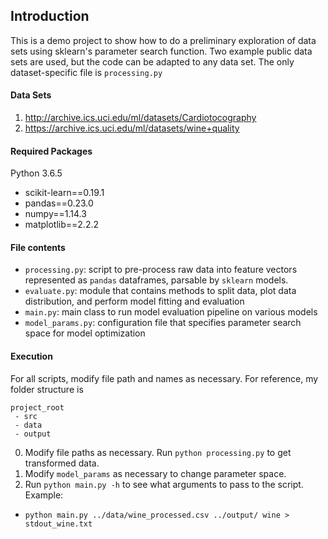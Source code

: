 ## Introduction

This is a demo project to show how to do a preliminary exploration of data sets
using sklearn's parameter search function. Two example public data sets are
used, but the code can be adapted to any data set. The only dataset-specific
file is `processing.py`

#### Data Sets
1. http://archive.ics.uci.edu/ml/datasets/Cardiotocography
2. https://archive.ics.uci.edu/ml/datasets/wine+quality


#### Required Packages

Python 3.6.5
 - scikit-learn==0.19.1
 - pandas==0.23.0
 - numpy==1.14.3
 - matplotlib==2.2.2

#### File contents

 - `processing.py`: script to pre-process raw data into feature vectors
   represented as `pandas` dataframes, parsable by `sklearn` models.
 - `evaluate.py`: module that contains methods to split data, plot data distribution,
   and perform model fitting and evaluation
 - `main.py`: main class to run model evaluation pipeline on various models
 - `model_params.py`: configuration file that specifies parameter search
   space for model optimization

#### Execution

For all scripts, modify file path and names as necessary. For reference, my folder structure is
```
project_root
 - src
 - data
 - output
```

0. Modify file paths as necessary. Run `python processing.py` to get transformed data.
1. Modify `model_params` as necessary to change parameter space.
2. Run `python main.py -h` to see what arguments to pass to the script. Example:
 - `python main.py ../data/wine_processed.csv ../output/ wine > stdout_wine.txt`
